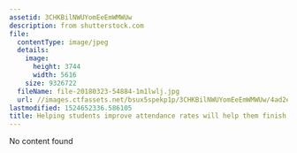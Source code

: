 ```yaml
---
assetid: 3CHKBilNWUYomEeEmWMWUw
description: from shutterstock.com
file:
  contentType: image/jpeg
  details:
    image:
      height: 3744
      width: 5616
    size: 9326722
  fileName: file-20180323-54884-1m1lwlj.jpg
  url: //images.ctfassets.net/bsux5spekp1p/3CHKBilNWUYomEeEmWMWUw/4ad2e1a45a98172670c3e6a5b3ff3bdf/file-20180323-54884-1m1lwlj.jpg
lastmodified: 1524652336.586105
title: Helping students improve attendance rates will help them finish school.
---
```

No content found
